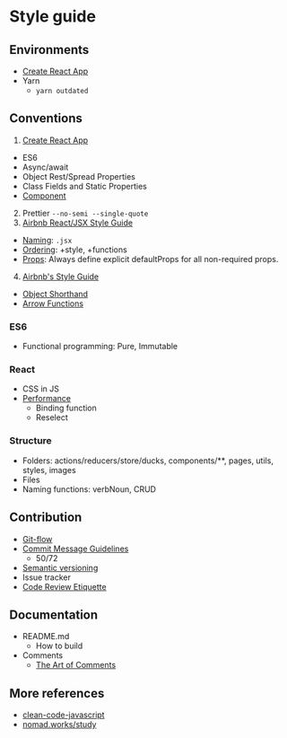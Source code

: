 # Style guide


## Environments
* [Create React App](https://github.com/facebookincubator/create-react-app/blob/master/packages/react-scripts/template/README.md)
* Yarn
  - `yarn outdated`


## Conventions
1. [Create React App](https://github.com/facebookincubator/create-react-app/blob/master/packages/react-scripts/template/README.md#supported-language-features-and-polyfills)
  - ES6
  - Async/await
  - Object Rest/Spread Properties
  - Class Fields and Static Properties
  - [Component](https://github.com/facebookincubator/create-react-app/blob/master/packages/react-scripts/template/README.md#importing-a-component)
2. Prettier `--no-semi --single-quote`
3. [Airbnb React/JSX Style Guide](https://github.com/airbnb/javascript/tree/master/react)
  - [Naming](https://github.com/airbnb/javascript/tree/master/react#naming): `.jsx`
  - [Ordering](https://github.com/airbnb/javascript/tree/master/react#ordering): +style, +functions
  - [Props](https://github.com/airbnb/javascript/tree/master/react#props): Always define explicit defaultProps for all non-required props.

4. [Airbnb's Style Guide](https://github.com/airbnb/javascript)
  - [Object Shorthand](https://github.com/airbnb/javascript#es6-object-concise)
  - [Arrow Functions](https://github.com/airbnb/javascript#arrows--implicit-return)


### ES6
* Functional programming: Pure, Immutable

### React
* CSS in JS
* [Performance](https://reactjs.org/docs/optimizing-performance.html#profiling-components-with-the-chrome-performance-tab)
  - Binding function
  - Reselect

### Structure
* Folders: actions/reducers/store/ducks, components/**, pages, utils, styles, images
* Files
* Naming functions: verbNoun, CRUD


## Contribution
* [Git-flow](http://nvie.com/posts/a-successful-git-branching-model/)
* [Commit Message Guidelines](https://github.com/angular/angular/blob/master/CONTRIBUTING.md#-commit-message-guidelines)
  - 50/72
* [Semantic versioning](http://semver.org/)
* Issue tracker
* [Code Review Etiquette](https://css-tricks.com/code-review-etiquette/)


## Documentation
* README.md
  - How to build
* Comments
  - [The Art of Comments](https://css-tricks.com/the-art-of-comments/)


## More references
* [clean-code-javascript](https://github.com/ryanmcdermott/clean-code-javascript)
* [nomad.works/study](http://nomad.works/study/)
